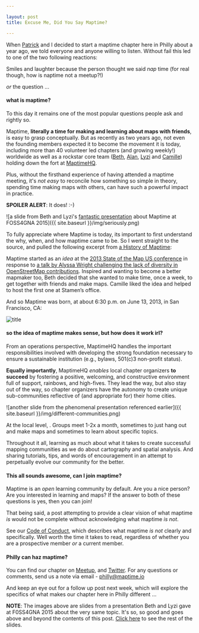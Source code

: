 ```yaml
---

layout: post
title: Excuse Me, Did You Say Maptime?

---
```


When [Patrick](https://twitter.com/hamhandedly) and I decided to start a maptime chapter here in Philly about a year ago, we told everyone and anyone willing to listen. Without fail this led to one of the two following reactions:

Smiles and laughter because the person thought we said *nap* time (for real though, how is naptime not a meetup?!)

*or* the question ... 

#### what is maptime?

To this day it remains one of the most popular questions people ask and rightly so. 

Maptime, **literally a time for making and learning about maps with friends**, is easy to grasp conceptually. But as recently as two years ago, not even the founding members expected it to become the movement it is today, including more than 40 volunteer led chapters (and growing weekly!) worldwide as well as a rockstar core team ([Beth](https://twitter.com/bethschechter), [Alan](https://twitter.com/mappingmashups), [Lyzi](https://twitter.com/lyzidiamond) and [Camille](https://twitter.com/fulgenteft)) holding down the fort at [MaptimeHQ](https://twitter.com/MaptimeHQ).

Plus, without the firsthand experience of having attended a maptime meeting, it's *not easy* to reconcile how something so simple in theory, spending time making maps with others, can have such a powerful impact in practice.

**SPOILER ALERT**: It does! :-) 

![a slide from Beth and Lyzi's [fantastic presentation](https://speakerdeck.com/bethschechter/what-time-is-it-its-maptime) about Maptime at FOSS4GNA 2015]({{ site.baseurl }}/img/seriously.png)

To fully appreciate where Maptime is today, its important to first understand the why, when, and how maptime came to be. So I went straight to the source, and pulled the following excerpt from [a History of Maptime](http://maptime.io/about/):

Maptime started as an *idea* at the [2013 State of the Map US conference](http://stateofthemap.us/2013/) in response to [a talk by Alyssa Wright challenging the lack of diversity in OpenStreetMap contributions](http://vimeopro.com/openstreetmapus/state-of-the-map-us-2013/video/68098504). Inspired and wanting to become a better mapmaker too, Beth decided that she wanted to make time, once a week, to get together with friends and make maps. Camille liked the idea and helped to host the first one at Stamen’s office.

And so Maptime was born, at about 6:30 p.m. on June 13, 2013, in San Francisco, CA:

![title](http://maptime.io/img/about-maptime.png)

#### so the idea of maptime makes sense, but how does it work irl? 

From an operations perspective, MaptimeHQ handles the important responsibilities involved with developing the strong foundation necessary to ensure a sustainable institution (e.g., bylaws, 501(c)3 non-profit status). 

**Equally importantly**, MaptimeHQ *enables* local chapter organizers **to succeed** by fostering a positive, welcoming, and constructive environment full of support, rainbows, and high-fives. They lead the way, but also stay out of the way, so chapter organizers have the autonomy to create unique sub-communities reflective of (and appropriate for) their home cities. 

![another slide from the phenomenal presentation referenced earlier]({{ site.baseurl }}/img/different-communities.png)

At the local level, . Groups meet 1-2x a month, sometimes to just hang out and make maps and sometimes to learn about specific topics. 

Throughout it all, learning as much about what it takes to create successful mapping communities as we do about cartography and spatial analysis. And sharing tutorials, tips, and words of encouragement in an attempt to perpetually evolve our community for the better. 


#### This all sounds awesome, can I join maptime? 

Maptime is an *open* learning community by default. Are you a nice person? Are you interested in learning and maps? If the answer to both of these questions is yes, then you can join! 

That being said, a post attempting to provide a clear vision of what maptime *is* would not be complete without acknowledging what maptime *is not*. 

See our [Code of Conduct](http://maptime.io/code-of-conduct/), which describes what maptime *is not* clearly and specifically. Well worth the time it takes to read, regardless of whether you are a prospective member *or* a current member.

#### Philly can haz maptime?

You can find our chapter on [Meetup](http://www.meetup.com/maptimephl/), and [Twitter](https://twitter.com/maptimephl). For any questions or comments, send us a note via email - philly@maptime.io

And keep an eye out for a follow up post next week, which will explore the specifics of what makes our chapter here in Philly different ...

**NOTE**: The images above are slides from a presentation Beth and Lyzi gave at F0SS4GNA 2015 about the very same topic. It's so, so good and goes above and beyond the contents of this post. [Click here](https://speakerdeck.com/bethschechter/what-time-is-it-its-maptime) to see the rest of the slides.